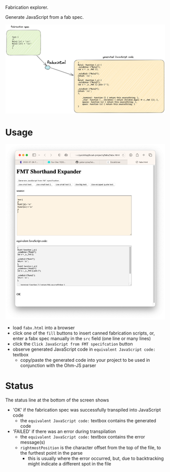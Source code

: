 Fabrication explorer.

Generate JavaScript from a fab spec.

![fabx.png](doc/fabx.png)
# Usage
![screenshot](doc/fabxscreenshot.png)
- load `fabx.html` into a browser
- click one of the `fill` buttons to insert canned fabrication scripts, or, enter a fabx spec manually in the `src` field (one line or many lines)
- click the `Click JavaScript from FMT specifcation` button
- observe generated JavaScript code in `equivalent JavaScript code:` textbox
	- copy/paste the generated code into your project to be used in conjunction with the Ohm-JS parser
# Status
The status line at the bottom of the screen shows
- 'OK' if the fabrication spec was successfully transpiled into JavaScript code
	- the `equivalent JavaScript code:` textbox contains the generated code
- 'FAILED' if there was an error during transpilation
	- the `equivalent JavaScript code:` textbox contains the error message(s)
	- `rightmostPosition` is the character offset from the top of the file, to the furthest point in the parse
		- this is usually where the error occurred, but, due to backtracking might indicate a different spot in the file
